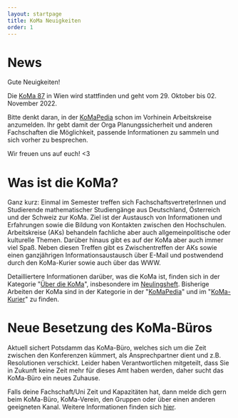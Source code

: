 ```yaml
---
layout: startpage
title: KoMa Neuigkeiten
order: 1
---
```


# News

Gute Neuigkeiten!

Die [KoMa 87](https://fsmat.at/content/koma-87) in Wien wird stattfinden und geht vom 29. Oktober bis 02. November 2022.

Bitte denkt daran, in der [KoMaPedia](./KoMaPedia) schon im Vorhinein Arbeitskreise anzumelden.
Ihr gebt damit der Orga Planungssicherheit und anderen Fachschaften die Möglichkeit, passende Informationen zu sammeln und sich vorher zu besprechen.

Wir freuen uns auf euch! <3

# Was ist die KoMa?

Ganz kurz: Einmal im Semester treffen sich FachschaftsvertreterInnen und Studierende mathematischer Studiengänge aus Deutschland, Österreich und der Schweiz zur KoMa. Ziel ist der Austausch von Informationen und Erfahrungen sowie die Bildung von Kontakten zwischen den Hochschulen. Arbeitskreise (AKs) behandeln fachliche aber auch allgemeinpolitische oder kulturelle Themen. Darüber hinaus gibt es auf der KoMa aber auch immer viel Spaß. Neben diesen Treffen gibt es Zwischentreffen der AKs sowie einen ganzjährigen Informationsaustausch über E-Mail und postwendend durch den KoMa-Kurier sowie auch über das WWW.

Detailliertere Informationen darüber, was die KoMa ist, finden sich in der Kategorie "[Über die KoMa](./ueber_die_koma/)", insbesondere im [Neulingsheft](./publikationen/neulingsheft/). 
Bisherige Arbeiten der KoMa sind in der Kategorie in der "[KoMaPedia](./KoMaPedia/)" und im "[KoMa-Kurier](./publikationen/koma-kurier/)" zu finden.

# Neue Besetzung des KoMa-Büros
Aktuell sichert Potsdamm das KoMa-Büro, welches sich um die Zeit zwischen den Konferenzen kümmert, als Ansprechpartner dient und z.B. Resolutionen verschickt.
Leider haben Verantwortlichen mitgeteilt, dass Sie in Zukunft keine Zeit mehr für dieses Amt haben werden, daher sucht das KoMa-Büro ein neues Zuhause.

Falls deine Fachschaft/Uni Zeit und Kapazitäten hat, dann melde dich gern beim KoMa-Büro, KoMa-Verein, den Gruppen oder über einen anderen geeigneten Kanal.
Weitere Informationen finden sich [hier](./kommunikation/koma-buero/).
